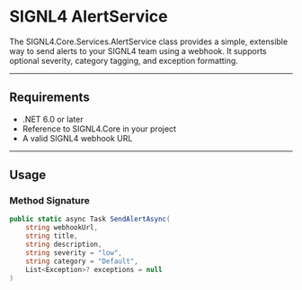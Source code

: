 ﻿# SIGNL4 AlertService

The SIGNL4.Core.Services.AlertService class provides a simple, extensible way to send alerts to your SIGNL4 team using a webhook. It supports optional severity, category tagging, and exception formatting.

---

## Requirements

- .NET 6.0 or later
- Reference to SIGNL4.Core in your project
- A valid SIGNL4 webhook URL

---

## Usage

### Method Signature

```csharp
public static async Task SendAlertAsync(
    string webhookUrl,
    string title,
    string description,
    string severity = "low",
    string category = "Default",
    List<Exception>? exceptions = null
)